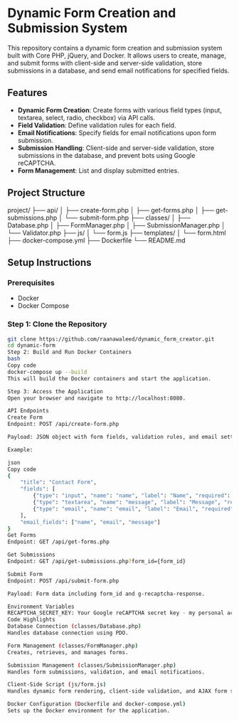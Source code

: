 # Dynamic Form Creation and Submission System

This repository contains a dynamic form creation and submission system built with Core PHP, jQuery, and Docker. It allows users to create, manage, and submit forms with client-side and server-side validation, store submissions in a database, and send email notifications for specified fields.

## Features

- **Dynamic Form Creation**: Create forms with various field types (input, textarea, select, radio, checkbox) via API calls.
- **Field Validation**: Define validation rules for each field.
- **Email Notifications**: Specify fields for email notifications upon form submission.
- **Submission Handling**: Client-side and server-side validation, store submissions in the database, and prevent bots using Google reCAPTCHA.
- **Form Management**: List and display submitted entries.

## Project Structure

project/
├── api/
│ ├── create-form.php
│ ├── get-forms.php
│ ├── get-submissions.php
│ └── submit-form.php
├── classes/
│ ├── Database.php
│ ├── FormManager.php
│ ├── SubmissionManager.php
│ └── Validator.php
├── js/
│ └── form.js
├── templates/
│ └── form.html
├── docker-compose.yml
├── Dockerfile
└── README.md

## Setup Instructions

### Prerequisites

- Docker
- Docker Compose

### Step 1: Clone the Repository

```bash
git clone https://github.com/raanawaleed/dynamic_form_creator.git
cd dynamic-form
Step 2: Build and Run Docker Containers
bash
Copy code
docker-compose up --build
This will build the Docker containers and start the application.

Step 3: Access the Application
Open your browser and navigate to http://localhost:8080.

API Endpoints
Create Form
Endpoint: POST /api/create-form.php

Payload: JSON object with form fields, validation rules, and email settings.

Example:

json
Copy code
{
    "title": "Contact Form",
    "fields": [
        {"type": "input", "name": "name", "label": "Name", "required": true},
        {"type": "textarea", "name": "message", "label": "Message", "required": true},
        {"type": "email", "name": "email", "label": "Email", "required": true}
    ],
    "email_fields": ["name", "email", "message"]
}
Get Forms
Endpoint: GET /api/get-forms.php

Get Submissions
Endpoint: GET /api/get-submissions.php?form_id={form_id}

Submit Form
Endpoint: POST /api/submit-form.php

Payload: Form data including form_id and g-recaptcha-response.

Environment Variables
RECAPTCHA_SECRET_KEY: Your Google reCAPTCHA secret key - my personal account key is removed.
Code Highlights
Database Connection (classes/Database.php)
Handles database connection using PDO.

Form Management (classes/FormManager.php)
Creates, retrieves, and manages forms.

Submission Management (classes/SubmissionManager.php)
Handles form submissions, validation, and email notifications.

Client-Side Script (js/form.js)
Handles dynamic form rendering, client-side validation, and AJAX form submission.

Docker Configuration (Dockerfile and docker-compose.yml)
Sets up the Docker environment for the application.
